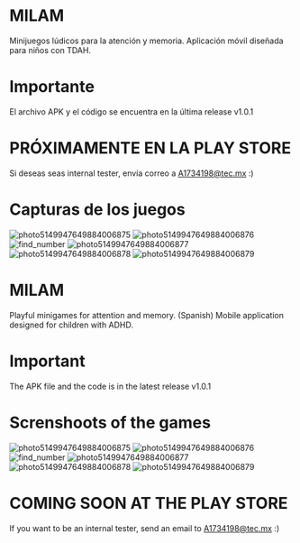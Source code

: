 # MILAM
Minijuegos lúdicos para la atención y memoria. 
Aplicación móvil diseñada para niños con TDAH.

# Importante
El archivo APK y el código se encuentra en la última release v1.0.1

# PRÓXIMAMENTE EN LA PLAY STORE
Si deseas seas internal tester, envía correo a A1734198@tec.mx :)

# Capturas de los juegos

![photo5149947649884006875](https://user-images.githubusercontent.com/49618395/138210985-57f4baa0-6c4c-47b3-9ba3-64f6cb3326de.jpg)
![photo5149947649884006876](https://user-images.githubusercontent.com/49618395/138210988-9f73f808-8c22-4d24-b51e-3f4c1206b814.jpg)
![find_number](https://user-images.githubusercontent.com/49618395/138210996-c7fce6b6-f3d0-47a6-bc86-358423316041.jpg)
![photo5149947649884006877](https://user-images.githubusercontent.com/49618395/138211000-03575b53-02f1-4714-8418-2d08407a29c5.jpg)
![photo5149947649884006878](https://user-images.githubusercontent.com/49618395/138211003-646ec059-8b70-484f-bbe1-19c2c3d02d2e.jpg)
![photo5149947649884006879](https://user-images.githubusercontent.com/49618395/138211004-084277f8-838e-49fc-805b-dad417cf89c8.jpg)

# MILAM
Playful minigames for attention and memory. (Spanish)
Mobile application designed for children with ADHD.

# Important
The APK file and the code is in the latest release v1.0.1


# Screnshoots of the games

![photo5149947649884006875](https://user-images.githubusercontent.com/49618395/138210985-57f4baa0-6c4c-47b3-9ba3-64f6cb3326de.jpg)
![photo5149947649884006876](https://user-images.githubusercontent.com/49618395/138210988-9f73f808-8c22-4d24-b51e-3f4c1206b814.jpg)
![find_number](https://user-images.githubusercontent.com/49618395/138210996-c7fce6b6-f3d0-47a6-bc86-358423316041.jpg)
![photo5149947649884006877](https://user-images.githubusercontent.com/49618395/138211000-03575b53-02f1-4714-8418-2d08407a29c5.jpg)
![photo5149947649884006878](https://user-images.githubusercontent.com/49618395/138211003-646ec059-8b70-484f-bbe1-19c2c3d02d2e.jpg)
![photo5149947649884006879](https://user-images.githubusercontent.com/49618395/138211004-084277f8-838e-49fc-805b-dad417cf89c8.jpg)

# COMING SOON AT THE PLAY STORE
If you want to be an internal tester, send an email to A1734198@tec.mx :)
